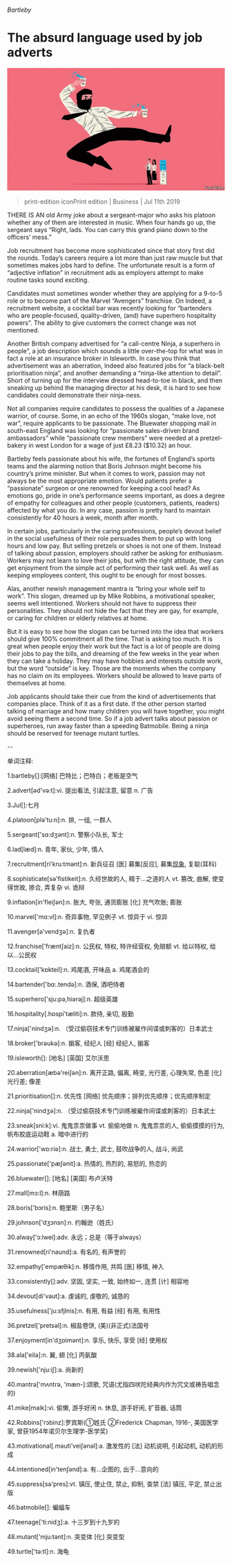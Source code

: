 ###### Bartleby

# The absurd language used by job adverts 

![image](images/20190713_WBD001.jpg) 

> print-edition iconPrint edition | Business | Jul 11th 2019 

THERE IS AN old Army joke about a sergeant-major who asks his platoon whether any of them are interested in music. When four hands go up, the sergeant says “Right, lads. You can carry this grand piano down to the officers’ mess.” 

Job recruitment has become more sophisticated since that story first did the rounds. Today’s careers require a lot more than just raw muscle but that sometimes makes jobs hard to define. The unfortunate result is a form of “adjective inflation” in recruitment ads as employers attempt to make routine tasks sound exciting. 

Candidates must sometimes wonder whether they are applying for a 9-to-5 role or to become part of the Marvel “Avengers” franchise. On Indeed, a recruitment website, a cocktail bar was recently looking for “bartenders who are people-focused, quality-driven, (and) have superhero hospitality powers”. The ability to give customers the correct change was not mentioned. 

Another British company advertised for “a call-centre Ninja, a superhero in people”, a job description which sounds a little over-the-top for what was in fact a role at an insurance broker in Isleworth. In case you think that advertisement was an aberration, Indeed also featured jobs for “a black-belt prioritisation ninja”, and another demanding a “ninja-like attention to detail”. Short of turning up for the interview dressed head-to-toe in black, and then sneaking up behind the managing director at his desk, it is hard to see how candidates could demonstrate their ninja-ness. 

Not all companies require candidates to possess the qualities of a Japanese warrior, of course. Some, in an echo of the 1960s slogan, “make love, not war”, require applicants to be passionate. The Bluewater shopping mall in south-east England was looking for “passionate sales-driven brand ambassadors” while “passionate crew members” were needed at a pretzel-bakery in west London for a wage of just £8.23 ($10.32) an hour. 

Bartleby feels passionate about his wife, the fortunes of England’s sports teams and the alarming notion that Boris Johnson might become his country’s prime minister. But when it comes to work, passion may not always be the most appropriate emotion. Would patients prefer a “passionate” surgeon or one renowned for keeping a cool head? As emotions go, pride in one’s performance seems important, as does a degree of empathy for colleagues and other people (customers, patients, readers) affected by what you do. In any case, passion is pretty hard to maintain consistently for 40 hours a week, month after month. 

In certain jobs, particularly in the caring professions, people’s devout belief in the social usefulness of their role persuades them to put up with long hours and low pay. But selling pretzels or shoes is not one of them. Instead of talking about passion, employers should rather be asking for enthusiasm. Workers may not learn to love their jobs, but with the right attitude, they can get enjoyment from the simple act of performing their task well. As well as keeping employees content, this ought to be enough for most bosses. 

Alas, another newish management mantra is “bring your whole self to work”. This slogan, dreamed up by Mike Robbins, a motivational speaker, seems well intentioned. Workers should not have to suppress their personalities. They should not hide the fact that they are gay, for example, or caring for children or elderly relatives at home. 

But it is easy to see how the slogan can be turned into the idea that workers should give 100% commitment all the time. That is asking too much. It is great when people enjoy their work but the fact is a lot of people are doing their jobs to pay the bills, and dreaming of the few weeks in the year when they can take a holiday. They may have hobbies and interests outside work, but the word “outside” is key. Those are the moments when the company has no claim on its employees. Workers should be allowed to leave parts of themselves at home. 

Job applicants should take their cue from the kind of advertisements that companies place. Think of it as a first date. If the other person started talking of marriage and how many children you will have together, you might avoid seeing them a second time. So if a job advert talks about passion or superheroes, run away faster than a speeding Batmobile. Being a ninja should be reserved for teenage mutant turtles. 

-- 

 单词注释:

1.bartleby[]:[网络] 巴特比；巴特白；老板是空气 

2.advert[әd'vә:t]:vi. 提出看法, 引起注意, 留意 n. 广告 

3.Jul[]:七月 

4.platoon[plә'tu:n]:n. 排, 一组, 一群人 

5.sergeant['sɑ:dʒәnt]:n. 警察小队长, 军士 

6.lad[læd]:n. 青年, 家伙, 少年, 情人 

7.recruitment[ri'kru:tmәnt]:n. 新兵征召 [医] 募集[反应], 募集[现象](生理), 复聪(耳科) 

8.sophisticate[sә'fistikeit]:n. 久经世故的人, 精于...之道的人 vt. 篡改, 曲解, 使变得世故, 掺合, 弄复杂 vi. 诡辩 

9.inflation[in'fleiʃәn]:n. 胀大, 夸张, 通货膨胀 [化] 充气吹胀; 膨胀 

10.marvel['mɑ:vl]:n. 奇异事物, 罕见例子 vt. 惊异于 vi. 惊异 

11.avenger[ә'vendʒә]:n. 复仇者 

12.franchise['fræntʃaiz]:n. 公民权, 特权, 特许经营权, 免赔额 vt. 给以特权, 给以...公民权 

13.cocktail['kɒkteil]:n. 鸡尾酒, 开味品 a. 鸡尾酒会的 

14.bartender['bɑ:.tendә]:n. 酒保, 酒吧侍者 

15.superhero['sju:pә,hiәrәj]:n. 超级英雄 

16.hospitality[.hɒspi'tæliti]:n. 款待, 亲切, 殷勤 

17.ninja['nindʒә]:n. （受过偷窃技术专门训练被雇作间谍或刺客的）日本武士 

18.broker['brәukә]:n. 掮客, 经纪人 [经] 经纪人, 掮客 

19.isleworth[]: [地名] [英国] 艾尔沃思 

20.aberration[æbә'reiʃәn]:n. 离开正路, 偏离, 畸变, 光行差, 心理失常, 色差 [化] 光行差; 像差 

21.prioritisation[]:n. 优先性 [网络] 优先顺序；排列优先顺序；优先顺序制定 

22.ninja['nindʒә]:n. （受过偷窃技术专门训练被雇作间谍或刺客的）日本武士 

23.sneak[sni:k]:vi. 鬼鬼祟祟做事 vt. 偷偷地做 n. 鬼鬼祟祟的人, 偷偷摸摸的行为, 帆布胶底运动鞋 a. 暗中进行的 

24.warrior['wɒ:riә]:n. 战士, 勇士, 武士, 鼓吹战争的人, 战斗, 尚武 

25.passionate['pæʃәnit]:a. 热情的, 热烈的, 易怒的, 热恋的 

26.bluewater[]: [地名] [美国] 布卢沃特 

27.mall[mɔ:l]:n. 林荫路 

28.boris['bɔris]:n. 鲍里斯（男子名） 

29.johnson['dʒɔnsn]:n. 约翰逊（姓氏） 

30.alway['ɔ:lwei]:adv. 永远；总是（等于always） 

31.renowned[ri'naund]:a. 有名的, 有声誉的 

32.empathy['empæθik]:n. 移情作用, 共鸣 [医] 移情, 神入 

33.consistently[]:adv. 坚固, 坚实, 一致, 始终如一, 连贯 [计] 相容地 

34.devout[di'vaut]:a. 虔诚的, 虔敬的, 诚恳的 

35.usefulness['ju:sfjlnis]:n. 有用, 有益 [经] 有用, 有用性 

36.pretzel['pretsәl]:n. 椒盐卷饼, (美)(非正式)法国号 

37.enjoyment[in'dʒɒimәnt]:n. 享乐, 快乐, 享受 [经] 使用权 

38.ala['eilә]:n. 翼, 翅 [化] 丙氨酸 

39.newish['nju:iʃ]:a. 尚新的 

40.mantra['mʌntrә, 'mæn-]:颂歌, 咒语(尤指四吠陀经典内作为咒文或祷告唱念的) 

41.mike[maik]:vi. 偷懒, 游手好闲 n. 休息, 游手好闲, 扩音器, 话筒 

42.Robbins['rɔbinz]:罗宾斯(①姓氏 ②Frederick Chapman, 1916-, 美国医学家, 曾获1954年诺贝尔生理学-医学奖) 

43.motivational[.mәuti'veiʃәnәl]:a. 激发性的 [法] 动机说明, 引起动机, 动机的形成 

44.intentioned[in'tenʃәnd]:a. 有...企图的, 出于...意向的 

45.suppress[sә'pres]:vt. 镇压, 使止住, 禁止, 抑制, 查禁 [法] 镇压, 平定, 禁止出版 

46.batmobile[]: 蝙蝠车 

47.teenage['ti:nidʒ]:a. 十三岁到十九岁的 

48.mutant['mju:tәnt]:n. 突变体 [化] 突变型 

49.turtle['tә:tl]:n. 海龟 

